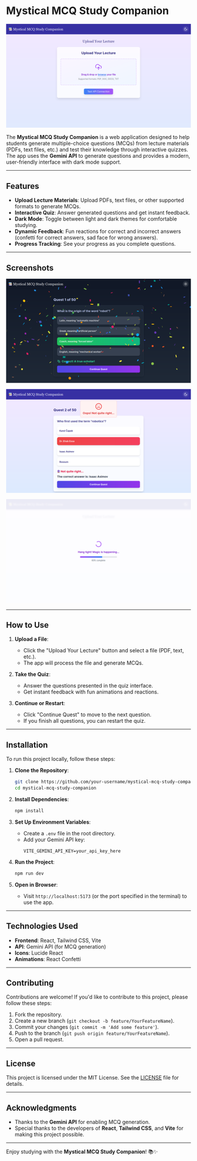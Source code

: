 # Mystical MCQ Study Companion

![Project Banner](image1.png) <!-- Replace with your first image -->

The **Mystical MCQ Study Companion** is a web application designed to help students generate multiple-choice questions (MCQs) from lecture materials (PDFs, text files, etc.) and test their knowledge through interactive quizzes. The app uses the **Gemini API** to generate questions and provides a modern, user-friendly interface with dark mode support.

---

## Features

- **Upload Lecture Materials**: Upload PDFs, text files, or other supported formats to generate MCQs.
- **Interactive Quiz**: Answer generated questions and get instant feedback.
- **Dark Mode**: Toggle between light and dark themes for comfortable studying.
- **Dynamic Feedback**: Fun reactions for correct and incorrect answers (confetti for correct answers, sad face for wrong answers).
- **Progress Tracking**: See your progress as you complete questions.

---

## Screenshots

![Quiz Interface Dark Right](image2.png)

![Quiz Interface Light Wrong](image3.png)

![Loading Screen](image4.png)

---

## How to Use

1. **Upload a File**:

   - Click the "Upload Your Lecture" button and select a file (PDF, text, etc.).
   - The app will process the file and generate MCQs.

2. **Take the Quiz**:

   - Answer the questions presented in the quiz interface.
   - Get instant feedback with fun animations and reactions.

3. **Continue or Restart**:
   - Click "Continue Quest" to move to the next question.
   - If you finish all questions, you can restart the quiz.

---

## Installation

To run this project locally, follow these steps:

1. **Clone the Repository**:

   ```bash
   git clone https://github.com/your-username/mystical-mcq-study-companion.git
   cd mystical-mcq-study-companion
   ```

2. **Install Dependencies**:

   ```bash
   npm install
   ```

3. **Set Up Environment Variables**:

   - Create a `.env` file in the root directory.
   - Add your Gemini API key:
     ```plaintext
     VITE_GEMINI_API_KEY=your_api_key_here
     ```

4. **Run the Project**:

   ```bash
   npm run dev
   ```

5. **Open in Browser**:
   - Visit `http://localhost:5173` (or the port specified in the terminal) to use the app.

---

## Technologies Used

- **Frontend**: React, Tailwind CSS, Vite
- **API**: Gemini API (for MCQ generation)
- **Icons**: Lucide React
- **Animations**: React Confetti

---

## Contributing

Contributions are welcome! If you'd like to contribute to this project, please follow these steps:

1. Fork the repository.
2. Create a new branch (`git checkout -b feature/YourFeatureName`).
3. Commit your changes (`git commit -m 'Add some feature'`).
4. Push to the branch (`git push origin feature/YourFeatureName`).
5. Open a pull request.

---

## License

This project is licensed under the MIT License. See the [LICENSE](LICENSE) file for details.

---

## Acknowledgments

- Thanks to the **Gemini API** for enabling MCQ generation.
- Special thanks to the developers of **React**, **Tailwind CSS**, and **Vite** for making this project possible.

---

Enjoy studying with the **Mystical MCQ Study Companion**! 📚✨

